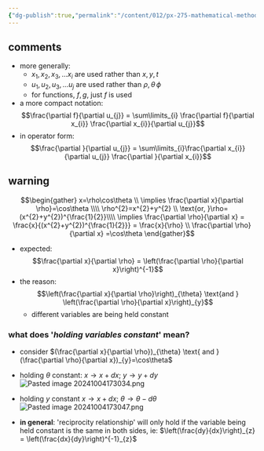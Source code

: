 ```yaml
---
{"dg-publish":true,"permalink":"/content/012/px-275-mathematical-methods/term-1/a-differentiation/2-advanced-a3-a4-and-a5/px-275-a3e-chain-rule-additional/","noteIcon":"1","created":"2025-08-27T13:14:16.080+01:00","updated":"2024-11-26T10:04:08.000+00:00"}
---
```


## comments
- more generally: 
	- $x_{1},x_{2}, x_{3},\dots x_{i}$ are used rather than $x,y,t$
	- $u_{1}, u_{2}, u_{3},\dots u_{j}$ are used rather than $\rho,\theta\,\phi$
	- for functions, $f,g$, just $f$ is used
- a more compact notation: 
$$\frac{\partial f}{\partial u_{j}} = \sum\limits_{i} \frac{\partial f}{\partial x_{i}} \frac{\partial x_{i}}{\partial u_{j}}$$
- in operator form: 
$$\frac{\partial }{\partial u_{j}} = \sum\limits_{i}\frac{\partial x_{i}}{\partial u_{j}} \frac{\partial }{\partial x_{i}}$$
## warning
$$\begin{gather}
x=\rho\cos\theta \\
\implies \frac{\partial x}{\partial \rho}=\cos\theta \\\\
\rho^{2}=x^{2}+y^{2} \\
\text{or, }\rho=(x^{2}+y^{2})^{\frac{1}{2}}\\\\
\implies \frac{\partial \rho}{\partial x} = \frac{x}{(x^{2}+y^{2})^{\frac{1}{2}}} = \frac{x}{\rho} \\
\frac{\partial \rho}{\partial x} =\cos\theta
\end{gather}$$
- expected: 
$$\frac{\partial x}{\partial \rho} = \left(\frac{\partial \rho}{\partial x}\right)^{-1}$$
- the reason: 
$$\left(\frac{\partial x}{\partial \rho}\right)_{\theta} \text{and } \left(\frac{\partial \rho}{\partial x}\right)_{y}$$ 
	- different variables are being held constant

### what does '*holding variables constant*' mean?
- consider $(\frac{\partial x}{\partial \rho})_{\theta} \text{ and }(\frac{\partial \rho}{\partial x})_{y}=\cos\theta$
- holding $\theta$ constant: $x\to x+dx$; $y\to y+dy$
![Pasted image 20241004173034.png](/img/user/pics/Pasted%20image%2020241004173034.png)
- holding $y$ constant $x\to x+dx$; $\theta\to\theta-d\theta$
![Pasted image 20241004173047.png](/img/user/pics/Pasted%20image%2020241004173047.png)

- **in general**: 'reciprocity relationship' will only hold if the variable being held constant is the same in both sides, ie: $\left(\frac{dy}{dx}\right)_{z} = \left(\frac{dx}{dy}\right)^{-1}_{z}$
